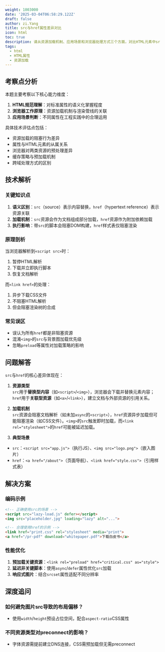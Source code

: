 ```yaml
---
weight: 1003000
date: '2025-03-04T06:58:29.122Z'
draft: false
author: zi.Yang
title: src与href属性差异对比
icon: html
toc: true
description: 请从资源加载机制、应用场景和浏览器处理方式三个方面，对比HTML元素中src属性与href属性的核心区别，并举例说明两者的典型使用场景。
tags:
  - html
  - HTML属性
  - 资源加载
---
```


## 考察点分析

本题主要考察以下核心能力维度：

1. **HTML规范理解**：对标准属性的语义化掌握程度
2. **浏览器工作原理**：资源加载机制与渲染管线的关联
3. **应用场景判断**：不同属性在工程实践中的合理运用

具体技术评估点包括：

- 资源加载的阻塞行为差异
- 属性与HTML元素的从属关系
- 浏览器对两类资源的预处理差异
- 缓存策略与预加载机制
- 跨域处理方式的区别

## 技术解析

### 关键知识点

1. **语义区别**：`src`（source）表示内容替换，`href`（hypertext reference）表示资源关联
2. **加载机制**：`src`资源会作为文档组成部分加载，`href`资源作为附加依赖加载
3. **执行影响**：带`src`的脚本会阻塞DOM构建，`href`样式表仅阻塞渲染

### 原理剖析

当浏览器解析到`<script src>`时：

1. 暂停HTML解析
2. 下载并立即执行脚本
3. 恢复文档解析

而`<link href>`的处理：

1. 异步下载CSS文件
2. 不阻塞HTML解析
3. 但会阻塞渲染树的合成

### 常见误区

- 误认为所有`href`都是非阻塞资源
- 混淆`<img>`的`src`与背景图加载优先级
- 忽略`preload`等属性对加载策略的影响

## 问题解答

`src`与`href`的核心差异体现在：

1. **资源类型**  
`src`用于**替换型内容**（如`<script>`/`<img>`），浏览器会下载并替换元素内容；`href`用于**关联型资源**（如`<a>`/`<link>`），建立文档与外部资源的引用关系。

2. **加载机制**  
`src`资源会阻塞文档解析（如未加`async`的`<script>`），`href`资源异步加载但可能阻塞渲染（如CSS文件）。`<img>`的`src`触发即时加载，而`<link rel="stylesheet">`的`href`可能被延迟加载。

3. **典型场景**  

- `src`：`<script src="app.js">`（执行JS）、`<img src="logo.png">`（嵌入图片）
- `href`：`<a href="/about">`（页面导航）、`<link href="style.css">`（引用样式表）

## 解决方案

### 编码示例

```html
<!-- 正确使用src的场景 -->
<script src="lazy-load.js" defer></script>
<img src="placeholder.jpg" loading="lazy" alt="...">

<!-- 合理使用href的示例 -->
<link href="print.css" rel="stylesheet" media="print">
<a href="/pr-pdf" download="whitepaper.pdf">下载白皮书</a>
```

### 性能优化

1. **预加载关键资源**：`<link rel="preload" href="critical.css" as="style">`
2. **延迟非关键脚本**：使用`async`/`defer`属性优化`src`加载
3. **响应式图片**：结合`srcset`属性适配不同分辨率

## 深度追问

### 如何避免图片src导致的布局偏移？

- 使用`width`/`height`预设占位空间，配合`aspect-ratio`CSS属性

### 不同资源类型对preconnect的影响？

- 字体资源需提前建立DNS连接，CSS需预加载但无需preconnect
